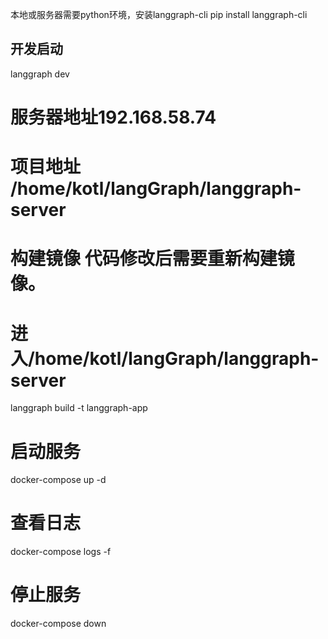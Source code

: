 本地或服务器需要python环境，安装langgraph-cli
pip install langgraph-cli

## 开发启动
langgraph dev

# 服务器地址192.168.58.74
# 项目地址 /home/kotl/langGraph/langgraph-server
# 构建镜像 代码修改后需要重新构建镜像。
# 进入/home/kotl/langGraph/langgraph-server
langgraph build -t langgraph-app



# 启动服务
docker-compose up -d

# 查看日志
docker-compose logs -f

# 停止服务
docker-compose down
```
